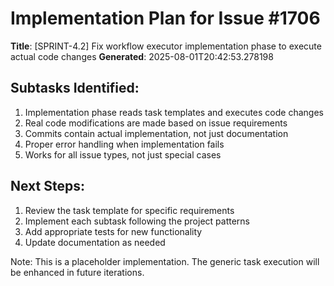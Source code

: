 # Implementation Plan for Issue #1706

**Title**: [SPRINT-4.2] Fix workflow executor implementation phase to execute actual code changes
**Generated**: 2025-08-01T20:42:53.278198

## Subtasks Identified:
1. Implementation phase reads task templates and executes code changes
2. Real code modifications are made based on issue requirements
3. Commits contain actual implementation, not just documentation
4. Proper error handling when implementation fails
5. Works for all issue types, not just special cases

## Next Steps:
1. Review the task template for specific requirements
2. Implement each subtask following the project patterns
3. Add appropriate tests for new functionality
4. Update documentation as needed

Note: This is a placeholder implementation. The generic task execution
will be enhanced in future iterations.
